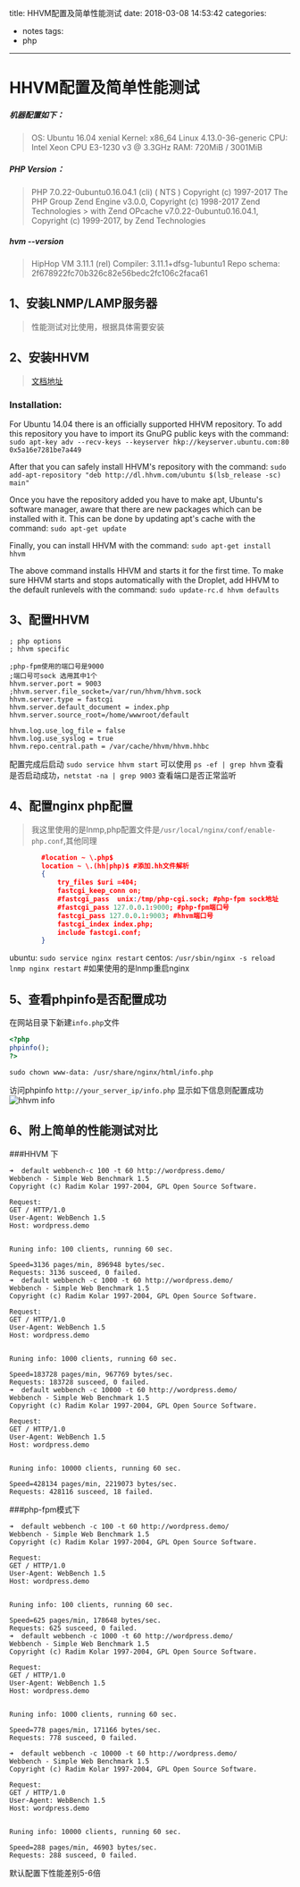 title: HHVM配置及简单性能测试
date: 2018-03-08 14:53:42
categories:
- notes
tags:
- php
---


# HHVM配置及简单性能测试

##### 机器配置如下：
>OS: Ubuntu 16.04 xenial
>Kernel: x86_64 Linux 4.13.0-36-generic
>CPU: Intel Xeon CPU E3-1230 v3 @ 3.3GHz
>RAM: 720MiB / 3001MiB
##### PHP Version：
>PHP 7.0.22-0ubuntu0.16.04.1 (cli) ( NTS )
>Copyright (c) 1997-2017 The PHP Group
>Zend Engine v3.0.0, Copyright (c) 1998-2017 Zend Technologies
    >    with Zend OPcache v7.0.22-0ubuntu0.16.04.1, Copyright (c) 1999-2017, by Zend Technologies

##### hvm --version
>HipHop VM 3.11.1 (rel)
>Compiler: 3.11.1+dfsg-1ubuntu1
>Repo schema: 2f678922fc70b326c82e56bedc2fc106c2faca61

## 1、安装LNMP/LAMP服务器
>性能测试对比使用，根据具体需要安装

## 2、安装HHVM 
>[文档地址](https://www.digitalocean.com/community/tutorials/how-to-install-hhvm-with-nginx-on-ubuntu-14-04)

### Installation:

For Ubuntu 14.04 there is an officially supported HHVM repository. To add this repository you have to import its GnuPG public keys with the command:
`sudo apt-key adv --recv-keys --keyserver hkp://keyserver.ubuntu.com:80 0x5a16e7281be7a449`

After that you can safely install HHVM's repository with the command:
`sudo add-apt-repository "deb http://dl.hhvm.com/ubuntu $(lsb_release -sc) main"`

Once you have the repository added you have to make apt, Ubuntu's software manager, aware that there are new packages which can be installed with it. This can be done by updating apt's cache with the command:
`sudo apt-get update`

Finally, you can install HHVM with the command:
`sudo apt-get install hhvm`

The above command installs HHVM and starts it for the first time. To make sure HHVM starts and stops automatically with the Droplet, add HHVM to the default runlevels with the command:
`sudo update-rc.d hhvm defaults`

## 3、配置HHVM
```shell
; php options                                                                                
; hhvm specific                                                                              

;php-fpm使用的端口号是9000
;端口号可sock 选用其中1个
hhvm.server.port = 9003 
;hhvm.server.file_socket=/var/run/hhvm/hhvm.sock
hhvm.server.type = fastcgi                                                                   
hhvm.server.default_document = index.php                                                     
hhvm.server.source_root=/home/wwwroot/default                                                
                                                                                             
hhvm.log.use_log_file = false                                                                
hhvm.log.use_syslog = true                                                                   
hhvm.repo.central.path = /var/cache/hhvm/hhvm.hhbc 
```
配置完成后启动
`sudo service hhvm start`
可以使用 `ps -ef | grep hhvm` 查看是否启动成功，`netstat -na | grep 9003` 查看端口是否正常监听

## 4、配置nginx php配置
>我这里使用的是lnmp,php配置文件是`/usr/local/nginx/conf/enable-php.conf`,其他同理
```json
        #location ~ \.php$
        location ~ \.(hh|php)$ #添加.hh文件解析
        {
            try_files $uri =404;
            fastcgi_keep_conn on;
            #fastcgi_pass  unix:/tmp/php-cgi.sock; #php-fpm sock地址
            #fastcgi_pass 127.0.0.1:9000; #php-fpm端口号
            fastcgi_pass 127.0.0.1:9003; #hhvm端口号
            fastcgi_index index.php;
            include fastcgi.conf;
        }
```
ubuntu: `sudo service nginx restart` 
centos: `/usr/sbin/nginx -s reload`
`lnmp nginx restart` #如果使用的是lnmp重启nginx

## 5、查看phpinfo是否配置成功
在网站目录下新建`info.php`文件
```php
<?php
phpinfo();
?>
```

`sudo chown www-data: /usr/share/nginx/html/info.php`

访问phpinfo `http://your_server_ip/info.php` 显示如下信息则配置成功
![hhvm info](https://assets.digitalocean.com/articles/HHVM_ubuntu1404/HHVMinfo.png)

## 6、附上简单的性能测试对比

###HHVM 下
```
➜  default webbench-c 100 -t 60 http://wordpress.demo/ 
Webbench - Simple Web Benchmark 1.5
Copyright (c) Radim Kolar 1997-2004, GPL Open Source Software.

Request:
GET / HTTP/1.0
User-Agent: WebBench 1.5
Host: wordpress.demo


Runing info: 100 clients, running 60 sec.

Speed=3136 pages/min, 896948 bytes/sec.
Requests: 3136 susceed, 0 failed.
➜  default webbench -c 1000 -t 60 http://wordpress.demo/
Webbench - Simple Web Benchmark 1.5
Copyright (c) Radim Kolar 1997-2004, GPL Open Source Software.

Request:
GET / HTTP/1.0
User-Agent: WebBench 1.5
Host: wordpress.demo


Runing info: 1000 clients, running 60 sec.

Speed=183728 pages/min, 967769 bytes/sec.
Requests: 183728 susceed, 0 failed.
➜  default webbench -c 10000 -t 60 http://wordpress.demo/
Webbench - Simple Web Benchmark 1.5
Copyright (c) Radim Kolar 1997-2004, GPL Open Source Software.

Request:
GET / HTTP/1.0
User-Agent: WebBench 1.5
Host: wordpress.demo


Runing info: 10000 clients, running 60 sec.

Speed=428134 pages/min, 2219073 bytes/sec.
Requests: 428116 susceed, 18 failed.
```

###php-fpm模式下

```
➜  default webbench -c 100 -t 60 http://wordpress.demo/
Webbench - Simple Web Benchmark 1.5
Copyright (c) Radim Kolar 1997-2004, GPL Open Source Software.

Request:
GET / HTTP/1.0
User-Agent: WebBench 1.5
Host: wordpress.demo


Runing info: 100 clients, running 60 sec.

Speed=625 pages/min, 178648 bytes/sec.
Requests: 625 susceed, 0 failed.
➜  default webbench -c 1000 -t 60 http://wordpress.demo/
Webbench - Simple Web Benchmark 1.5
Copyright (c) Radim Kolar 1997-2004, GPL Open Source Software.

Request:
GET / HTTP/1.0
User-Agent: WebBench 1.5
Host: wordpress.demo


Runing info: 1000 clients, running 60 sec.

Speed=778 pages/min, 171166 bytes/sec.
Requests: 778 susceed, 0 failed.

➜  default webbench -c 10000 -t 60 http://wordpress.demo/
Webbench - Simple Web Benchmark 1.5
Copyright (c) Radim Kolar 1997-2004, GPL Open Source Software.

Request:
GET / HTTP/1.0
User-Agent: WebBench 1.5
Host: wordpress.demo


Runing info: 10000 clients, running 60 sec.

Speed=288 pages/min, 46903 bytes/sec.
Requests: 288 susceed, 0 failed.
```

默认配置下性能差别5-6倍